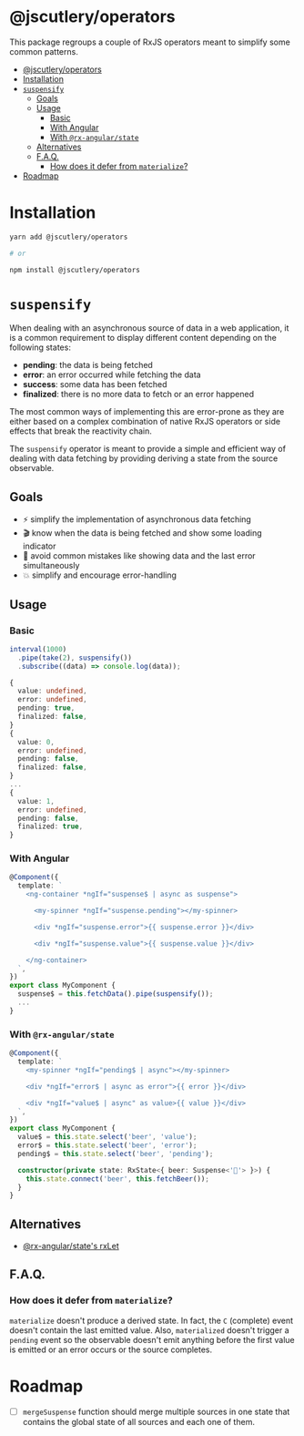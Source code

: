# @jscutlery/operators

This package regroups a couple of RxJS operators meant to simplify some common patterns.

- [@jscutlery/operators](#jscutleryoperators)
- [Installation](#installation)
- [`suspensify`](#suspensify)
  - [Goals](#goals)
  - [Usage](#usage)
    - [Basic](#basic)
    - [With Angular](#with-angular)
    - [With `@rx-angular/state`](#with-rx-angularstate)
  - [Alternatives](#alternatives)
  - [F.A.Q.](#faq)
    - [How does it defer from `materialize`?](#how-does-it-defer-from-materialize)
- [Roadmap](#roadmap)

# Installation

```sh
yarn add @jscutlery/operators

# or

npm install @jscutlery/operators
```

# `suspensify`

When dealing with an asynchronous source of data in a web application, it is a common requirement to display different content depending on the following states:

- **pending**: the data is being fetched
- **error**: an error occurred while fetching the data
- **success**: some data has been fetched
- **finalized**: there is no more data to fetch or an error happened

The most common ways of implementing this are error-prone as they are either based on a complex combination of native RxJS operators or side effects that break the reactivity chain.

The `suspensify` operator is meant to provide a simple and efficient way of dealing with data fetching by providing deriving a state from the source observable.

## Goals

- ⚡️ simplify the implementation of asynchronous data fetching
- 🎬 know when the data is being fetched and show some loading indicator
- 🐞 avoid common mistakes like showing data and the last error simultaneously
- 💥 simplify and encourage error-handling

## Usage

### Basic

```ts
interval(1000)
  .pipe(take(2), suspensify())
  .subscribe((data) => console.log(data));
```

```ts
{
  value: undefined,
  error: undefined,
  pending: true,
  finalized: false,
}
{
  value: 0,
  error: undefined,
  pending: false,
  finalized: false,
}
...
{
  value: 1,
  error: undefined,
  pending: false,
  finalized: true,
}
```

### With Angular

```ts
@Component({
  template: `
    <ng-container *ngIf="suspense$ | async as suspense">

      <my-spinner *ngIf="suspense.pending"></my-spinner>

      <div *ngIf="suspense.error">{{ suspense.error }}</div>

      <div *ngIf="suspense.value">{{ suspense.value }}</div>

    </ng-container>
  `,
})
export class MyComponent {
  suspense$ = this.fetchData().pipe(suspensify());
  ...
}
```

### With `@rx-angular/state`

```ts
@Component({
  template: `
    <my-spinner *ngIf="pending$ | async"></my-spinner>

    <div *ngIf="error$ | async as error">{{ error }}</div>

    <div *ngIf="value$ | async" as value>{{ value }}</div>
  `,
})
export class MyComponent {
  value$ = this.state.select('beer', 'value');
  error$ = this.state.select('beer', 'error');
  pending$ = this.state.select('beer', 'pending');

  constructor(private state: RxState<{ beer: Suspense<'🍻'> }>) {
    this.state.connect('beer', this.fetchBeer());
  }
}
```

## Alternatives

- [@rx-angular/state's rxLet](https://github.com/rx-angular/rx-angular/blob/master/libs/template/docs/api/let-directive.md#using-the-template-binding)

## F.A.Q.

### How does it defer from `materialize`?

`materialize` doesn't produce a derived state. In fact, the `C` (complete) event doesn't contain the last emitted value.
Also, `materialized` doesn't trigger a `pending` event so the observable doesn't emit anything before the first value is emitted or an error occurs or the source completes.

# Roadmap

- [ ] `mergeSuspense` function should merge multiple sources in one state that contains the global state of all sources and each one of them.
